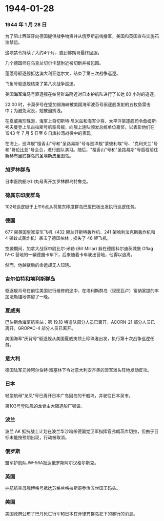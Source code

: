 # 1944-01-28

### 1944 年 1 月 28 日

为了阻止西班牙向德国提供战争物资并从俄罗斯前线撤军，美国和英国宣布实施石油禁运。

这项禁令持续了大约4个月，直到佛朗哥最终屈服。

几个德国师在乌克兰切尔卡瑟附近被切断并被包围。

蓬蓬号驱逐舰抵达澳大利亚达尔文，结束了第三次战争巡逻。

飞鱼号驱逐舰结束了第八次战争巡逻。

美国海军海马号驱逐舰在帕劳群岛附近对日本护航队进行了长达 80 小时的追逐。

22:00
时，卡莫伊号在望加锡海峡被美国海军波芬号驱逐舰发射的五枚鱼雷击中；为避免沉没，她被迫搁浅。

在夏威夷珍珠港，海军上将切斯特·尼米兹和海军少将、太平洋驱逐舰司令詹姆斯·考夫曼登上尼古拉斯号航空母舰，向舰上连队颁发总统单位嘉奖，以表彰他们在
1943 年 7 月 5 日至 6 日库拉湾战役中的表现。

在海上，巡洋舰"檀香山"号和"圣路易斯"号与巡洋舰"蒙彼利埃"号、"克利夫兰"号和"哥伦比亚"号会合，进行舰队演习。随后，"檀香山"号和"圣路易斯"号启程前往新赫布里底群岛的圣埃斯皮里图岛。

### 加罗林群岛

日本医院船冰川丸号离开加罗林群岛特鲁克。

### 荷属东印度群岛

102号巡逻艇于上午6点从荷属东印度群岛巴厘巴板出发执行巡逻任务。

### 德国

677 架英国皇家空军飞机（432 架兰开斯特轰炸机、241 架哈利法克斯轰炸机和 4
架蚊式轰炸机）袭击了德国柏林；损失了 46 架飞机。

空袭期间，加拿大战俘中尉比尔·米勒 (Bill Millar) 躲在德国科尔迪茨城堡
Oflag IV-C 营地的一辆德国卡车下，后来随着卡车驶出营地，他得以逃离。

然而，他越狱后的命运却无人知晓。

### 吉尔伯特和埃利斯群岛

驱逐舰肖号在前往美国进行维修的途中，在埃利斯群岛（现图瓦卢）富纳富提的丰加法勒锚地停留了一晚。

### 夏威夷

巴伯斯角海军航空站：第 19.18 特遣队部分人员已离开。ACORN-21
部分人员已离开。GROPAC-4 部分人员已离开。

美国海军"灰背号"驱逐舰从美国夏威夷领土珍珠港出发，执行第十次战争巡逻任务。

### 意大利

德国陆军元帅阿尔伯特·凯塞林下令对意大利安齐奥的盟军滩头阵地发动反攻。

### 日本

轻型航母"龙凤"号已离开日本广岛因岛的干船坞，并驶往日本吴市。

第103号登陆舰的龙骨由大阪造船厂铺设。

### 波兰

波兰 AK
抵抗战士计划在波兰华沙暗杀德国党卫军指挥官弗朗茨库切拉，但由于目标未能按预期出现，行动被取消。

### 俄罗斯

盟军护航队JW-56A抵达俄罗斯阿尔汉格尔斯克。

### 英国

护航航空母舰博格号抵达苏格兰格拉斯哥乔治五世国王码头。

### 美国

美国政府公布了巴丹死亡行军和日本在菲律宾群岛犯下的暴行的消息。